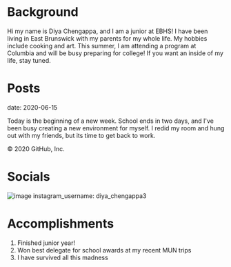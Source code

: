 # Background 
Hi my name is Diya Chengappa, and I am a junior at EBHS! I have been living in East Brunswick with my parents for my whole life. My hobbies include cooking and art. This summer, I am attending a program at Columbia and will be busy preparing for college! If you want an inside of my life, stay tuned. 

# Posts
date: 2020-06-15

Today is the beginning of a new week. School ends in two days, and I've been busy creating a new environment for myself. I redid my room and hung out with my friends, but its time to get back to work.

© 2020 GitHub, Inc.

# Socials
![image](https://dochub.com/diyachengappa/2GQ1NXoKyjBdrdaVDkW6bx/img-2474-jpg)
instagram_username: diya_chengappa3

# Accomplishments
1. Finished junior year!
2. Won best delegate for school awards at my recent MUN trips
3. I have survived all this madness 
